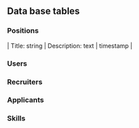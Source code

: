 ## Data base tables

### Positions
| Title: string | Description: text | timestamp |
### Users

### Recruiters

### Applicants

### Skills
